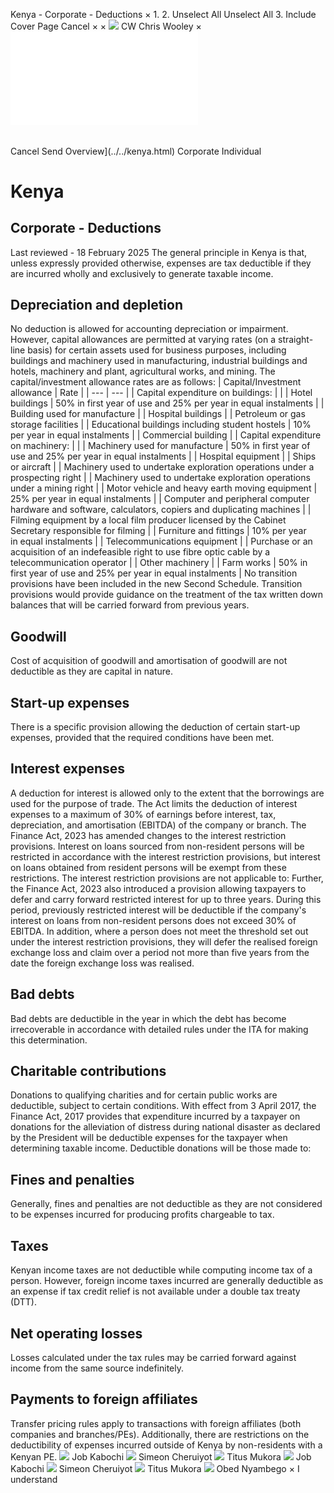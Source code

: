 Kenya - Corporate - Deductions
×
1.
2.
Unselect All
Unselect All
3.
Include Cover Page
Cancel
×
×
![](../../-/media/world-wide-tax-summaries/attachments/global---chris-wooley.ashx%3Frev=ac5e5f3223b34096b1afc2a6009c7320&revision=ac5e5f32-23b3-4096-b1af-c2a6009c7320&hash=859B7ADC84DC2CBEC9760E9E6EE7DE6D0A8BFCDF)
CW
Chris Wooley
×
![](deductions.html)
######
Cancel
Send
Overview](../../kenya.html)
Corporate
Individual
# Kenya
## Corporate - Deductions
Last reviewed - 18 February 2025
The general principle in Kenya is that, unless expressly provided otherwise, expenses are tax deductible if they are incurred wholly and exclusively to generate taxable income.
## Depreciation and depletion
No deduction is allowed for accounting depreciation or impairment. However, capital allowances are permitted at varying rates (on a straight-line basis) for certain assets used for business purposes, including buildings and machinery used in manufacturing, industrial buildings and hotels, machinery and plant, agricultural works, and mining.
The capital/investment allowance rates are as follows:
| Capital/Investment allowance | Rate |
| --- | --- |
| Capital expenditure on buildings: |  |
| Hotel buildings | 50% in first year of use and 25% per year in equal instalments |
| Building used for manufacture |
| Hospital buildings |
| Petroleum or gas storage facilities |
| Educational buildings including student hostels | 10% per year in equal instalments |
| Commercial building |
| Capital expenditure on machinery: |  |
| Machinery used for manufacture | 50% in first year of use and 25% per year in equal instalments |
| Hospital equipment |
| Ships or aircraft |
| Machinery used to undertake exploration operations under a prospecting right |
| Machinery used to undertake exploration operations under a mining right |
| Motor vehicle and heavy earth moving equipment | 25% per year in equal instalments |
| Computer and peripheral computer hardware and software, calculators, copiers and duplicating machines |
| Filming equipment by a local film producer licensed by the Cabinet Secretary responsible for filming |
| Furniture and fittings | 10% per year in equal instalments |
| Telecommunications equipment |
| Purchase or an acquisition of an indefeasible right to use fibre optic cable by a telecommunication operator |
| Other machinery |
| Farm works | 50% in first year of use and 25% per year in equal instalments |
No transition provisions have been included in the new Second Schedule. Transition provisions would provide guidance on the treatment of the tax written down balances that will be carried forward from previous years.
## Goodwill
Cost of acquisition of goodwill and amortisation of goodwill are not deductible as they are capital in nature.
## Start-up expenses
There is a specific provision allowing the deduction of certain start-up expenses, provided that the required conditions have been met.
## Interest expenses
A deduction for interest is allowed only to the extent that the borrowings are used for the purpose of trade.
The Act limits the deduction of interest expenses to a maximum of 30% of earnings before interest, tax, depreciation, and amortisation (EBITDA) of the company or branch. The Finance Act, 2023 has amended changes to the interest restriction provisions. Interest on loans sourced from non-resident persons will be restricted in accordance with the interest restriction provisions, but interest on loans obtained from resident persons will be exempt from these restrictions. The interest restriction provisions are not applicable to:
Further, the Finance Act, 2023 also introduced a provision allowing taxpayers to defer and carry forward restricted interest for up to three years. During this period, previously restricted interest will be deductible if the company's interest on loans from non-resident persons does not exceed 30% of EBITDA.
In addition, where a person does not meet the threshold set out under the interest restriction provisions, they will defer the realised foreign exchange loss and claim over a period not more than five years from the date the foreign exchange loss was realised.
## Bad debts
Bad debts are deductible in the year in which the debt has become irrecoverable in accordance with detailed rules under the ITA for making this determination.
## Charitable contributions
Donations to qualifying charities and for certain public works are deductible, subject to certain conditions.
With effect from 3 April 2017, the Finance Act, 2017 provides that expenditure incurred by a taxpayer on donations for the alleviation of distress during national disaster as declared by the President will be deductible expenses for the taxpayer when determining taxable income. Deductible donations will be those made to:
## Fines and penalties
Generally, fines and penalties are not deductible as they are not considered to be expenses incurred for producing profits chargeable to tax.
## Taxes
Kenyan income taxes are not deductible while computing income tax of a person. However, foreign income taxes incurred are generally deductible as an expense if tax credit relief is not available under a double tax treaty (DTT).
## Net operating losses
Losses calculated under the tax rules may be carried forward against income from the same source indefinitely.
## Payments to foreign affiliates
Transfer pricing rules apply to transactions with foreign affiliates (both companies and branches/PEs). Additionally, there are restrictions on the deductibility of expenses incurred outside of Kenya by non-residents with a Kenyan PE.
![](../../-/media/world-wide-tax-summaries/attachments/kenya---job-kabochi.ashx%3Frev=cf6e6e8f66ce4bc2885b3b0e8fd8c09d&revision=cf6e6e8f-66ce-4bc2-885b-3b0e8fd8c09d&hash=A09F322CC15F8415D347701E4406F6DCEDF96DD2)
Job Kabochi
![](../../-/media/world-wide-tax-summaries/attachments/kenya---simeon_cheruiyot.ashx%3Frev=dd672364cd674409acc6de2c9e6b59c1&revision=dd672364-cd67-4409-acc6-de2c9e6b59c1&hash=5174E85D4DE1A91E99EFCB7D1BCDF10F0EC1B196)
Simeon Cheruiyot
![](../../-/media/world-wide-tax-summaries/attachments/kenya---titus_mukora.ashx%3Frev=3d263883f61141ddb8c0c10712a05305&revision=3d263883-f611-41dd-b8c0-c10712a05305&hash=4E127B9FF3F7CC19E8170864A29C9ABB97D7A707)
Titus Mukora
![](../../-/media/world-wide-tax-summaries/attachments/kenya---job-kabochi.ashx%3Frev=cf6e6e8f66ce4bc2885b3b0e8fd8c09d&revision=cf6e6e8f-66ce-4bc2-885b-3b0e8fd8c09d&hash=A09F322CC15F8415D347701E4406F6DCEDF96DD2)
Job Kabochi
![](../../-/media/world-wide-tax-summaries/attachments/kenya---simeon_cheruiyot.ashx%3Frev=dd672364cd674409acc6de2c9e6b59c1&revision=dd672364-cd67-4409-acc6-de2c9e6b59c1&hash=5174E85D4DE1A91E99EFCB7D1BCDF10F0EC1B196)
Simeon Cheruiyot
![](../../-/media/world-wide-tax-summaries/attachments/kenya---titus_mukora.ashx%3Frev=3d263883f61141ddb8c0c10712a05305&revision=3d263883-f611-41dd-b8c0-c10712a05305&hash=4E127B9FF3F7CC19E8170864A29C9ABB97D7A707)
Titus Mukora
![](../../-/media/world-wide-tax-summaries/attachments/kenya---obed_nyambego.ashx%3Frev=ec4aab6092a243518bf6e232519a0b62&revision=ec4aab60-92a2-4351-8bf6-e232519a0b62&hash=587CE4F04711A4F7046DE0D38EDE83812727FE96)
Obed Nyambego
×
I understand